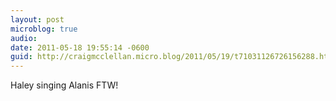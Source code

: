 ```yaml
---
layout: post
microblog: true
audio: 
date: 2011-05-18 19:55:14 -0600
guid: http://craigmcclellan.micro.blog/2011/05/19/t71031126726156288.html
---
```

Haley singing Alanis FTW!
